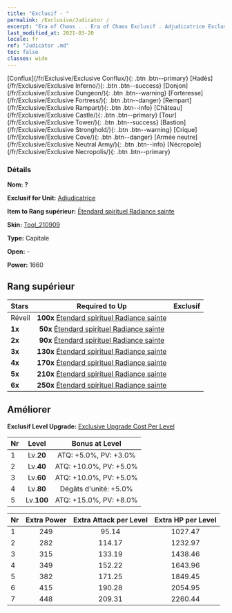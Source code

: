 ```yaml
---
title: "Exclusif - "
permalink: /Exclusive/Judicator /
excerpt: "Era of Chaos . . Era of Chaos Exclusif . Adjudicatrice Exclusif."
last_modified_at: 2021-03-20
locale: fr
ref: "Judicator .md"
toc: false
classes: wide
---
```

 [Conflux](/fr/Exclusive/Exclusive Conflux/){: .btn .btn--primary} [Hadès](/fr/Exclusive/Exclusive Inferno/){: .btn .btn--success} [Donjon](/fr/Exclusive/Exclusive Dungeon/){: .btn .btn--warning} [Forteresse](/fr/Exclusive/Exclusive Fortress/){: .btn .btn--danger} [Rempart](/fr/Exclusive/Exclusive Rampart/){: .btn .btn--info} [Château](/fr/Exclusive/Exclusive Castle/){: .btn .btn--primary} [Tour](/fr/Exclusive/Exclusive Tower/){: .btn .btn--success} [Bastion](/fr/Exclusive/Exclusive Stronghold/){: .btn .btn--warning} [Crique](/fr/Exclusive/Exclusive Cove/){: .btn .btn--danger} [Armée neutre](/fr/Exclusive/Exclusive Neutral Army/){: .btn .btn--info} [Nécropole](/fr/Exclusive/Exclusive Necropolis/){: .btn .btn--primary} 

### Détails
 **Nom: ?** 

 **Exclusif for Unit:** [Adjudicatrice](/fr/units/Judicator/) 

 **Item to Rang supérieur:** [Étendard spirituel Radiance sainte](/fr/Items/con_975/)

 **Skin:** [Tool_210909](/fr/Items/con_643/)

 **Type:** Capitale

 **Open:** -

 **Power:** 1660

## Rang supérieur

  |     Stars    |  Required to Up | Exclusif |
  |:-------------|:---------------:|:---------------:|
  |  Réveil  | **100x** [Étendard spirituel Radiance sainte](/fr/Items/con_975/) |  |
  | **1x** <i class="fas fa-star"/> | **50x** [Étendard spirituel Radiance sainte](/fr/Items/con_975/) |  |
  | **2x** <i class="fas fa-star"/> | **90x** [Étendard spirituel Radiance sainte](/fr/Items/con_975/) |  |
  | **3x** <i class="fas fa-star"/> | **130x** [Étendard spirituel Radiance sainte](/fr/Items/con_975/) |  |
  | **4x** <i class="fas fa-star"/> | **170x** [Étendard spirituel Radiance sainte](/fr/Items/con_975/) |  |
  | **5x** <i class="fas fa-star"/> | **210x** [Étendard spirituel Radiance sainte](/fr/Items/con_975/) |  |
  | **6x** <i class="fas fa-star"/> | **250x** [Étendard spirituel Radiance sainte](/fr/Items/con_975/) |  |


## Améliorer
 **Exclusif Level Upgrade:** [Exclusive Upgrade Cost Per Level](/Exclusive/ExclusiveUpgradeCostPerLevel/)

  |  Nr  |   Level  | Bonus at Level |
  |:-----|:--------:|:--------------:|
  | 1 | Lv.**20** | ATQ: +5.0%, PV: +3.0% |
  | 2 | Lv.**40** | ATQ: +10.0%, PV: +5.0% |
  | 3 | Lv.**60** | ATQ: +10.0%, PV: +5.0% |
  | 4 | Lv.**80** | Dégâts d'unité: +5.0% |
  | 5 | Lv.**100** | ATQ: +15.0%, PV: +8.0% |


  |  Nr  |  Extra Power | Extra Attack per Level | Extra HP per Level |
  |:-----|:--------:|:--------:|:--------:|
  | 1 | 249 | 95.14 | 1027.47 |
  | 2 | 282 | 114.17 | 1232.97 |
  | 3 | 315 | 133.19 | 1438.46 |
  | 4 | 349 | 152.22 | 1643.96 |
  | 5 | 382 | 171.25 | 1849.45 |
  | 6 | 415 | 190.28 | 2054.95 |
  | 7 | 448 | 209.31 | 2260.44 |


